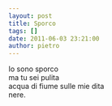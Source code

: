 ```yaml
---
layout: post
title: Sporco
tags: []
date: 2011-06-03 23:21:00
author: pietro
---
```

<div dir="ltr" style="text-align: left">Io sono sporco<br/>ma tu sei pulita<br/>acqua di fiume sulle mie dita<br/>nere.<br/>
